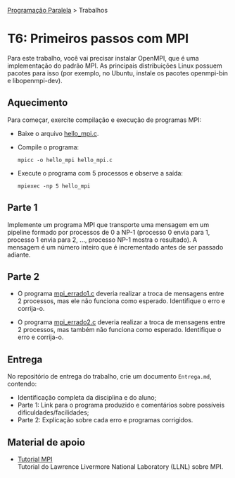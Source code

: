 [Programação Paralela](https://github.com/AndreaInfUFSM/elc139-2020a) > Trabalhos

# T6: Primeiros passos com MPI

Para este trabalho, você vai precisar instalar OpenMPI, que é uma implementação do padrão MPI. As principais distribuições Linux possuem pacotes para isso (por exemplo, no Ubuntu, instale os pacotes openmpi-bin e libopenmpi-dev).


## Aquecimento

Para começar, exercite compilação e execução de programas MPI:

- Baixe o arquivo [hello_mpi.c](hello_mpi.c).

- Compile o programa:
  ```
  mpicc -o hello_mpi hello_mpi.c
  ```

- Execute o programa com 5 processos e observe a saída:
  ```
  mpiexec -np 5 hello_mpi
  ```


## Parte 1

Implemente um programa MPI que transporte uma mensagem em um pipeline formado por processos de 0 a NP-1 (processo 0 envia para 1, processo 1 envia para 2, ..., processo NP-1 mostra o resultado). A mensagem é um número inteiro que é incrementado antes de ser passado adiante.


## Parte 2


+ O programa [mpi_errado1.c](mpi_errado1.c) deveria realizar a troca de mensagens entre 2 processos, mas ele não funciona como esperado. Identifique o erro e corrija-o.

+ O programa [mpi_errado2.c](mpi_errado2.c) deveria realizar a troca de mensagens entre 2 processos, mas também não funciona como esperado. Identifique o erro e corrija-o.



## Entrega


No repositório de entrega do trabalho, crie um documento `Entrega.md`, contendo:
 - Identificação completa da disciplina e do aluno;
 - Parte 1: Link para o programa produzido e comentários sobre possíveis dificuldades/facilidades;
 - Parte 2: Explicação sobre cada erro e programas corrigidos.



## Material de apoio


- [Tutorial MPI](https://computing.llnl.gov/tutorials/mpi/)  
  Tutorial do Lawrence Livermore National Laboratory (LLNL) sobre MPI.
